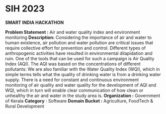 # SIH 2023
**SMART INDIA HACKATHON**

**Problem Statement :**
Air and water quality index and environment monitoring
**Description:**
Considering the importance of air and water to human existence, air pollution and water pollution are critical issues that require collective effort for prevention and control. Different types of anthropogenic activities have resulted in environmental dilapidation and ruin. One of the tools that can be used for such a campaign is Air Quality Index (AQI). The AQI was based on the concentrations of different pollutants: We are also familiar with the Water Quality Index (WQI), which in simple terms tells what the quality of drinking water is from a drinking water supply. There is a need for constant and continuous environment monitoring of air quality and water quality for the development of AQI and WQI, which in turn will enable clear communication of how clean or unhealthy the air and water in the study area is.
**Organization :**	Government of Kerala
**Category** :	Software
**Domain Bucket :**	Agriculture, FoodTech & Rural Development
